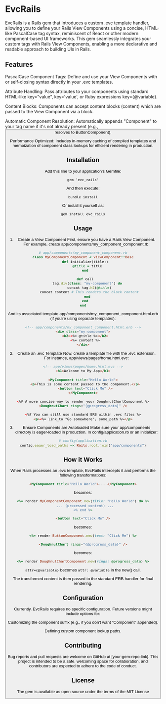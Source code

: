# EvcRails

EvcRails is a Rails gem that introduces a custom .evc template handler, allowing you to define your Rails View Components using a concise, HTML-like PascalCase tag syntax, reminiscent of React or other modern component-based UI frameworks. This gem seamlessly integrates your custom tags with Rails View Components, enabling a more declarative and readable approach to building UIs in Rails.

## Features

PascalCase Component Tags: Define and use your View Components with <MyComponent> or self-closing <MyComponent /> syntax directly in your .evc templates.

Attribute Handling: Pass attributes to your components using standard HTML-like key="value", key='value', or Ruby expressions key={@variable}.

Content Blocks: Components can accept content blocks (<MyComponent>content</MyComponent>) which are passed to the View Component via a block.

Automatic Component Resolution: Automatically appends "Component" to your tag name if it's not already present (e.g., <Button> resolves to ButtonComponent).

Performance Optimized: Includes in-memory caching of compiled templates and memoization of component class lookups for efficient rendering in production.

## Installation

Add this line to your application's Gemfile:

```
gem 'evc_rails'
```

And then execute:

```
bundle install
```

Or install it yourself as:

```
gem install evc_rails
```

## Usage

1. Create a View Component
   First, ensure you have a Rails View Component. For example, create app/components/my_component_component.rb:

```ruby
# app/components/my_component_component.rb
class MyComponentComponent < ViewComponent::Base
  def initialize(title:)
    @title = title
  end

  def call
    tag.div(class: "my-component") do
      concat tag.h2(@title)
      concat content # This renders the block content
    end
  end
end
```

And its associated template app/components/my_component_component.html.erb (if you're using separate templates):

```html
<!-- app/components/my_component_component.html.erb -->
<div class="my-component">
  <h2><%= @title %></h2>
  <%= content %>
</div>
```

2. Create an .evc Template
   Now, create a template file with the .evc extension. For instance, app/views/pages/home.html.evc:

```html
<!-- app/views/pages/home.html.evc -->
<h1>Welcome to My App</h1>

<MyComponent title="Hello World">
  <p>This is some content passed to the component.</p>
  <button text="Click Me" />
</MyComponent>

<%# A more concise way to render your DoughnutChartComponent %>
<DoughnutChart rings="{@progress_data}" />

<%# You can still use standard ERB within .evc files %>
<p><%= link_to "Go somewhere", some_path %></p>
```

3. Ensure Components are Autoloaded
   Make sure your app/components directory is eager-loaded in production. In config/application.rb or an initializer:

```ruby
# config/application.rb
config.eager_load_paths << Rails.root.join("app/components")
```

## How it Works

When Rails processes an .evc template, EvcRails intercepts it and performs the following transformations:

```html
<MyComponent title="Hello World">... </MyComponent>
```

becomes:

```ruby
<%= render MyComponentComponent.new(title: "Hello World") do %>
  ... (processed content) ...
<% end %>
```

```html
<button text="Click Me" />
```

becomes:

```ruby
<%= render ButtonComponent.new(text: "Click Me") %>
```

```html
<DoughnutChart rings="{@progress_data}" />
```

becomes:

```ruby
<%= render DoughnutChartComponent.new(rings: @progress_data) %>
```

`attr={@variable}` becomes `attr: @variable` in the new() call.

The transformed content is then passed to the standard ERB handler for final rendering.

## Configuration

Currently, EvcRails requires no specific configuration. Future versions might include options for:

Customizing the component suffix (e.g., if you don't want "Component" appended).

Defining custom component lookup paths.

## Contributing

Bug reports and pull requests are welcome on GitHub at [your-gem-repo-link]. This project is intended to be a safe, welcoming space for collaboration, and contributors are expected to adhere to the code of conduct.

## License

The gem is available as open source under the terms of the MIT License
